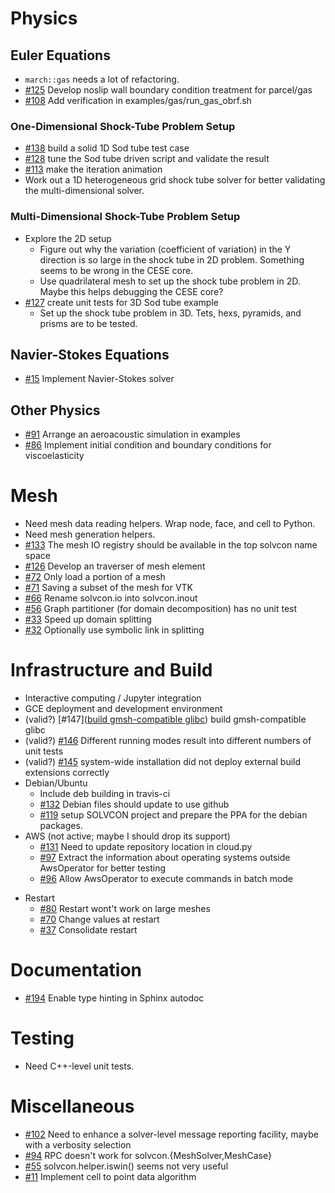# Physics

## Euler Equations

- `march::gas` needs a lot of refactoring.
- [#125](https://github.com/solvcon/solvcon/issues/125) Develop noslip wall boundary condition treatment for parcel/gas
- [#108](https://github.com/solvcon/solvcon/issues/108) Add verification in examples/gas/run_gas_obrf.sh

### One-Dimensional Shock-Tube Problem Setup

- [#138](https://github.com/solvcon/solvcon/issues/138) build a solid 1D Sod tube test case
- [#128](https://github.com/solvcon/solvcon/issues/128) tune the Sod tube driven script and validate the result
- [#113](https://github.com/solvcon/solvcon/issues/113) make the iteration animation
- Work out a 1D heterogeneous grid shock tube solver for better validating the multi-dimensional solver.

### Multi-Dimensional Shock-Tube Problem Setup

- Explore the 2D setup
  - Figure out why the variation (coefficient of variation) in the Y direction is so large in the shock tube in 2D problem.  Something seems to be wrong in the CESE core.
  - Use quadrilateral mesh to set up the shock tube problem in 2D.  Maybe this helps debugging the CESE core?
- [#127](https://github.com/solvcon/solvcon/issues/127) create unit tests for 3D Sod tube example
  - Set up the shock tube problem in 3D.  Tets, hexs, pyramids, and prisms are to be tested.

## Navier-Stokes Equations

- [#15](https://github.com/solvcon/solvcon/issues/15) Implement Navier-Stokes solver

## Other Physics

- [#91](https://github.com/solvcon/solvcon/issues/91) Arrange an aeroacoustic simulation in examples
- [#86](https://github.com/solvcon/solvcon/issues/86) Implement initial condition and boundary conditions for viscoelasticity

# Mesh

- Need mesh data reading helpers.  Wrap node, face, and cell to Python.
- Need mesh generation helpers.
- [#133](https://github.com/solvcon/solvcon/issues/133) The mesh IO registry should be available in the top solvcon name space
- [#126](https://github.com/solvcon/solvcon/issues/126) Develop an traverser of mesh element
- [#72](https://github.com/solvcon/solvcon/issues/72) Only load a portion of a mesh
- [#71](https://github.com/solvcon/solvcon/issues/71) Saving a subset of the mesh for VTK
- [#66](https://github.com/solvcon/solvcon/issues/66) Rename solvcon.io into solvcon.inout
- [#56](https://github.com/solvcon/solvcon/issues/56) Graph partitioner (for domain decomposition) has no unit test
- [#33](https://github.com/solvcon/solvcon/issues/33) Speed up domain splitting
- [#32](https://github.com/solvcon/solvcon/issues/32) Optionally use symbolic link in splitting

# Infrastructure and Build

* Interactive computing / Jupyter integration
* GCE deployment and development environment
* (valid?) [#147]([build gmsh-compatible glibc](https://github.com/solvcon/solvcon/issues/147)) build gmsh-compatible glibc
* (valid?) [#146](https://github.com/solvcon/solvcon/issues/146) Different running modes result into different numbers of unit tests
* (valid?) [#145](https://github.com/solvcon/solvcon/issues/145) system-wide installation did not deploy external build extensions correctly
* Debian/Ubuntu
  * Include deb building in travis-ci
  * [#132](https://github.com/solvcon/solvcon/issues/132) Debian files should update to use github
  * [#119](https://github.com/solvcon/solvcon/issues/119) setup SOLVCON project and prepare the PPA for the debian packages.
* AWS (not active; maybe I should drop its support)
  * [#131](https://github.com/solvcon/solvcon/issues/131) Need to update repository location in cloud.py
  * [#97](https://github.com/solvcon/solvcon/issues/97) Extract the information about operating systems outside AwsOperator for better testing
  * [#96](https://github.com/solvcon/solvcon/issues/96) Allow AwsOperator to execute commands in batch mode

- Restart
  - [#80](https://github.com/solvcon/solvcon/issues/80) Restart wont't work on large meshes
  - [#70](https://github.com/solvcon/solvcon/issues/70) Change values at restart
  - [#37](https://github.com/solvcon/solvcon/issues/37) Consolidate restart

# Documentation

- [#194](https://github.com/solvcon/solvcon/issues/194) Enable type hinting in Sphinx autodoc

# Testing

- Need C++-level unit tests.

# Miscellaneous

- [#102](https://github.com/solvcon/solvcon/issues/102) Need to enhance a solver-level message reporting facility, maybe with a verbosity selection
- [#94](https://github.com/solvcon/solvcon/issues/94) RPC doesn't work for solvcon.{MeshSolver,MeshCase}
- [#55](https://github.com/solvcon/solvcon/issues/55) solvcon.helper.iswin() seems not very useful
- [#11](https://github.com/solvcon/solvcon/issues/11) Implement cell to point data algorithm